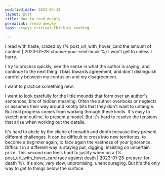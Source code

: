 ```yaml
---
modified_date: 2024-03-12
layout: post
title: how to read deeply
permalink: /read-deeply
tags: essays critical-thinking reading

---
```


I read with haste, crazed by {% post_url_with_hover_card the amount of content | 2023-01-28-choose-your-next-book %} I won't get to unless I hurry.
<!--more-->
I try to process quickly, see the sense in what the author is saying, and continue to the next thing.
I bias towards agreement, and don't distinguish carefully between my confusion and my disagreement.

I want to practice something new.

I want to look carefully for the little mounds that form over an author's sentences, bits of hidden meaning.
Often the author overlooks or neglects or assumes their way around knotty bits that they don't want to untangle.
But real progress comes from working through these knots.
It's easy to sketch and outline, to present a model.
But it's hard to resolve the tensions that arise when working out the details.

It's hard to abide by the cliche of breadth and depth because they present different challenges.
It can be difficult to cross into new territories, to become a beginner again, to face again the vastness of your ignorance.
Difficult in a different way is staying put, digging, insisting on uncertain prize.
This second one feels hard to justify when on a {% post_url_with_hover_card race against death | 2023-01-28-prepare-for-death %}.
It's slow, very slow, unpromising, unencouraging.
But it's the only way to get to things below the surface.